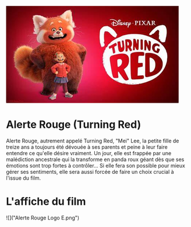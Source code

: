 <img src="Alerte Rouge Logo A.png"/>
<h1>Alerte Rouge (Turning Red)</h1>
Alerte Rouge, autrement appelé Turning Red, "Mei" Lee, la petite fille de treize ans a toujours été dévouée à ses parents et peine à leur faire entendre ce qu'elle désire vraiment. Un jour, elle est frappée par une malédiction ancestrale qui la transforme en panda roux géant dès que ses émotions sont trop fortes à contrôler... Si elle fera son possible pour mieux gérer ses sentiments, elle sera aussi forcée de faire un choix crucial à l'issue du film. 

# L'affiche du film
![]("Alerte Rouge Logo E.png")
